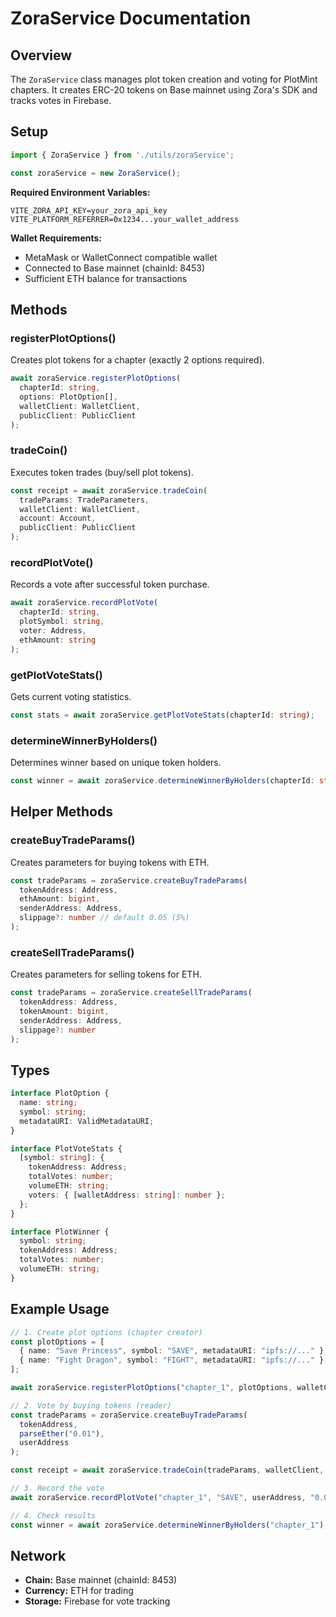 # ZoraService Documentation

## Overview

The `ZoraService` class manages plot token creation and voting for PlotMint chapters. It creates ERC-20 tokens on Base mainnet using Zora's SDK and tracks votes in Firebase.

## Setup

```typescript
import { ZoraService } from './utils/zoraService';

const zoraService = new ZoraService();
```

**Required Environment Variables:**
```env
VITE_ZORA_API_KEY=your_zora_api_key
VITE_PLATFORM_REFERRER=0x1234...your_wallet_address
```

**Wallet Requirements:**
- MetaMask or WalletConnect compatible wallet
- Connected to Base mainnet (chainId: 8453)
- Sufficient ETH balance for transactions

## Methods

### registerPlotOptions()
Creates plot tokens for a chapter (exactly 2 options required).

```typescript
await zoraService.registerPlotOptions(
  chapterId: string,
  options: PlotOption[],
  walletClient: WalletClient,
  publicClient: PublicClient
);
```

### tradeCoin()
Executes token trades (buy/sell plot tokens).

```typescript
const receipt = await zoraService.tradeCoin(
  tradeParams: TradeParameters,
  walletClient: WalletClient,
  account: Account,
  publicClient: PublicClient
);
```

### recordPlotVote()
Records a vote after successful token purchase.

```typescript
await zoraService.recordPlotVote(
  chapterId: string,
  plotSymbol: string,
  voter: Address,
  ethAmount: string
);
```

### getPlotVoteStats()
Gets current voting statistics.

```typescript
const stats = await zoraService.getPlotVoteStats(chapterId: string);
```

### determineWinnerByHolders()
Determines winner based on unique token holders.

```typescript
const winner = await zoraService.determineWinnerByHolders(chapterId: string);
```

## Helper Methods

### createBuyTradeParams()
Creates parameters for buying tokens with ETH.

```typescript
const tradeParams = zoraService.createBuyTradeParams(
  tokenAddress: Address,
  ethAmount: bigint,
  senderAddress: Address,
  slippage?: number // default 0.05 (5%)
);
```

### createSellTradeParams()
Creates parameters for selling tokens for ETH.

```typescript
const tradeParams = zoraService.createSellTradeParams(
  tokenAddress: Address,
  tokenAmount: bigint,
  senderAddress: Address,
  slippage?: number
);
```

## Types

```typescript
interface PlotOption {
  name: string;
  symbol: string;
  metadataURI: ValidMetadataURI;
}

interface PlotVoteStats {
  [symbol: string]: {
    tokenAddress: Address;
    totalVotes: number;
    volumeETH: string;
    voters: { [walletAddress: string]: number };
  };
}

interface PlotWinner {
  symbol: string;
  tokenAddress: Address;
  totalVotes: number;
  volumeETH: string;
}
```

## Example Usage

```typescript
// 1. Create plot options (chapter creator)
const plotOptions = [
  { name: "Save Princess", symbol: "SAVE", metadataURI: "ipfs://..." },
  { name: "Fight Dragon", symbol: "FIGHT", metadataURI: "ipfs://..." }
];

await zoraService.registerPlotOptions("chapter_1", plotOptions, walletClient, publicClient);

// 2. Vote by buying tokens (reader)
const tradeParams = zoraService.createBuyTradeParams(
  tokenAddress,
  parseEther("0.01"),
  userAddress
);

const receipt = await zoraService.tradeCoin(tradeParams, walletClient, account, publicClient);

// 3. Record the vote
await zoraService.recordPlotVote("chapter_1", "SAVE", userAddress, "0.01");

// 4. Check results
const winner = await zoraService.determineWinnerByHolders("chapter_1");
```

## Network

- **Chain:** Base mainnet (chainId: 8453)
- **Currency:** ETH for trading
- **Storage:** Firebase for vote tracking